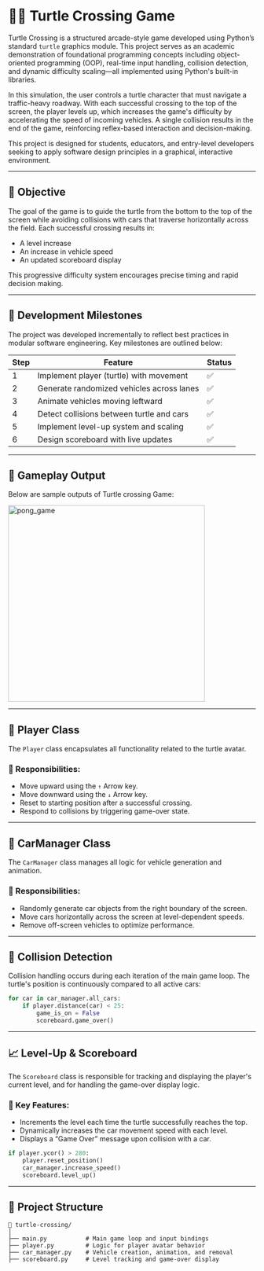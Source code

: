 # 🐢🚗 Turtle Crossing Game

Turtle Crossing is a structured arcade-style game developed using Python’s standard `turtle` graphics module. This project serves as an academic demonstration of foundational programming concepts including object-oriented programming (OOP), real-time input handling, collision detection, and dynamic difficulty scaling—all implemented using Python's built-in libraries.

In this simulation, the user controls a turtle character that must navigate a traffic-heavy roadway. With each successful crossing to the top of the screen, the player levels up, which increases the game's difficulty by accelerating the speed of incoming vehicles. A single collision results in the end of the game, reinforcing reflex-based interaction and decision-making.

This project is designed for students, educators, and entry-level developers seeking to apply software design principles in a graphical, interactive environment.

---

## 🎯 Objective

The goal of the game is to guide the turtle from the bottom to the top of the screen while avoiding collisions with cars that traverse horizontally across the field. Each successful crossing results in:

- A level increase
- An increase in vehicle speed
- An updated scoreboard display

This progressive difficulty system encourages precise timing and rapid decision making.

---

## 🌟 Development Milestones

The project was developed incrementally to reflect best practices in modular software engineering. Key milestones are outlined below:

| Step | Feature                                  | Status |
|------|------------------------------------------|--------|
| 1    | Implement player (turtle) with movement  | ✅     |
| 2    | Generate randomized vehicles across lanes| ✅     |
| 3    | Animate vehicles moving leftward         | ✅     |
| 4    | Detect collisions between turtle and cars| ✅     |
| 5    | Implement level-up system and scaling    | ✅     |
| 6    | Design scoreboard with live updates      | ✅     |

---

## 🎨 Gameplay  Output

Below are sample outputs of Turtle crossing Game:

<img width="400" alt="pong_game" src="https://github.com/user-attachments/assets/7e5ad734-0556-491f-85f3-ca35fc44a076"/>

---

## 🐢 Player Class

The `Player` class encapsulates all functionality related to the turtle avatar.

### 🔹 Responsibilities:
- Move upward using the `↑` Arrow key.
- Move downward using the `↓` Arrow key.
- Reset to starting position after a successful crossing.
- Respond to collisions by triggering game-over state.

---

## 🚗 CarManager Class

The `CarManager` class manages all logic for vehicle generation and animation.

### 🔹 Responsibilities:
- Randomly generate car objects from the right boundary of the screen.
- Move cars horizontally across the screen at level-dependent speeds.
- Remove off-screen vehicles to optimize performance.

---

## 🧠 Collision Detection

Collision handling occurs during each iteration of the main game loop. The turtle's position is continuously compared to all active cars:

```python
for car in car_manager.all_cars:
    if player.distance(car) < 25:
        game_is_on = False
        scoreboard.game_over()
```

---

## 📈 Level-Up & Scoreboard

The `Scoreboard` class is responsible for tracking and displaying the player's current level, and for handling the game-over display logic.

### 🔹 Key Features:
- Increments the level each time the turtle successfully reaches the top.
- Dynamically increases the car movement speed with each level.
- Displays a “Game Over” message upon collision with a car.

```python
if player.ycor() > 280:
    player.reset_position()
    car_manager.increase_speed()
    scoreboard.level_up()
```
---

## 📁 Project Structure

```text
📁 turtle-crossing/
│
├── main.py           # Main game loop and input bindings
├── player.py         # Logic for player avatar behavior
├── car_manager.py    # Vehicle creation, animation, and removal
├── scoreboard.py     # Level tracking and game-over display

